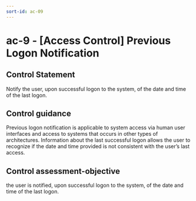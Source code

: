 ```yaml
---
sort-id: ac-09
---
```


# ac-9 - \[Access Control\] Previous Logon Notification

## Control Statement

Notify the user, upon successful logon to the system, of the date and time of the last logon.

## Control guidance

Previous logon notification is applicable to system access via human user interfaces and access to systems that occurs in other types of architectures. Information about the last successful logon allows the user to recognize if the date and time provided is not consistent with the user’s last access.

## Control assessment-objective

the user is notified, upon successful logon to the system, of the date and time of the last logon.
